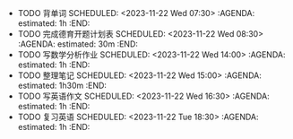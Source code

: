 - TODO 背单词
  SCHEDULED: <2023-11-22 Wed 07:30>
  :AGENDA:
  estimated: 1h
  :END:
- TODO 完成德育开题计划表
  SCHEDULED: <2023-11-22 Wed 08:30>
  :AGENDA:
  estimated: 30m
  :END:
- TODO 写数学分析作业
  SCHEDULED: <2023-11-22 Wed 14:00>
  :AGENDA:
  estimated: 1h
  :END:
- TODO 整理笔记
  SCHEDULED: <2023-11-22 Wed 15:00>
  :AGENDA:
  estimated: 1h30m
  :END:
- TODO 写英语作文
  SCHEDULED: <2023-11-22 Wed 16:30>
  :AGENDA:
  estimated: 1h
  :END:
- TODO 复习英语
  SCHEDULED: <2023-11-22 Tue 18:30>
  :AGENDA:
  estimated: 1h
  :END:
